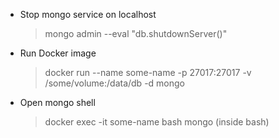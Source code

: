 - Stop mongo service on localhost
  > mongo admin --eval "db.shutdownServer()"
  
- Run Docker image
  > docker run --name some-name -p 27017:27017 -v /some/volume:/data/db -d mongo
  
- Open mongo shell
  > docker exec -it some-name bash
  > mongo (inside bash)
